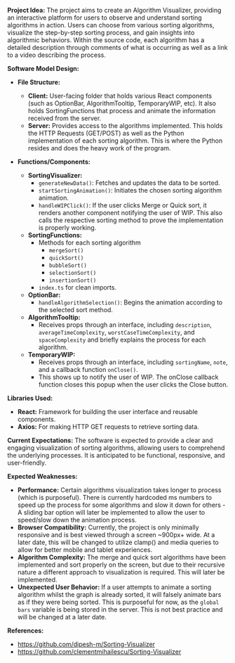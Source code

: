 **Project Idea:**
   The project aims to create an Algorithm Visualizer, providing an interactive platform for users to observe and understand sorting algorithms in action. Users can choose from various sorting algorithms, visualize the step-by-step sorting process, and gain insights into algorithmic behaviors.
   Within the source code, each algorithm has a detailed description through comments of what is occurring as well as a link to a video describing the process.

**Software Model Design:**
   - **File Structure:**
     - **Client:** User-facing folder that holds various React components (such as OptionBar, AlgorithmTooltip, TemporaryWIP, etc). It also holds SortingFunctions that process and animate the information received from the server. 
     - **Server:** Provides access to the algorithms implemented. This holds the HTTP Requests (GET/POST) as well as the Python implementation of each sorting algorithm. This is where the Python resides and does the heavy work of the program.

   - **Functions/Components:**
     - **SortingVisualizer:**
       - `generateNewData()`: Fetches and updates the data to be sorted.
       - `startSortingAnimation()`: Initiates the chosen sorting algorithm animation.
       - `handleWIPClick()`: If the user clicks Merge or Quick sort, it renders another component notifying the user of WIP. This also calls the respective sorting method to prove the implementation is properly working.
     - **SortingFunctions:**
       - Methods for each sorting algorithm
          - `mergeSort()`
          - `quickSort()`
          - `bubbleSort()`
          - `selectionSort()`
          - `insertionSort()`
        - `index.ts` for clean imports.
     - **OptionBar:**
       - `handleAlgorithmSelection()`: Begins the animation according to the selected sort method.
     - **AlgorithmTooltip:**
       - Receives props through an interface, including `description`, `averageTimeComplexity`, `worstCaseTimeComplexity`, and `spaceComplexity` and briefly explains the process for each algorithm.
     - **TemporaryWIP:**
       - Receives props through an interface, including `sortingName`, `note`, and a callback function `onClose()`.
       - This shows up to notify the user of WIP. The onClose callback function closes this popup when the user clicks the Close button.

**Libraries Used:**
   - **React:** Framework for building the user interface and reusable components.
   - **Axios:** For making HTTP GET requests to retrieve sorting data.

**Current Expectations:**
   The software is expected to provide a clear and engaging visualization of sorting algorithms, allowing users to comprehend the underlying processes. It is anticipated to be functional, responsive, and user-friendly.

**Expected Weaknesses:**
   - **Performance:** Certain algorithms visualization takes longer to process (which is purposeful). There is currently hardcoded ms numbers to speed up the process for some algorithms and slow it down for others - A sliding bar option will later be implemented to allow the user to speed/slow down the animation process.
   - **Browser Compatibility:** Currently, the project is only minimally responsive and is best viewed through a screen ~900px+ wide. At a later date, this will be changed to utilize clamp() and media queries to allow for better mobile and tablet experiences.
   - **Algorithm Complexity:** The merge and quick sort algorithms have been implemented and sort properly on the screen, but due to their recursive nature a different approach to visualization is required. This will later be implemented.
   - **Unexpected User Behavior:** If a user attempts to animate a sorting algorithm whilst the graph is already sorted, it will falsely animate bars as if they were being sorted. This is purposeful for now, as the `global bars` variable is being stored in the server. This is not best practice and will be changed at a later date.

**References:**
  - https://github.com/dipesh-m/Sorting-Visualizer
  - https://github.com/clementmihailescu/Sorting-Visualizer
